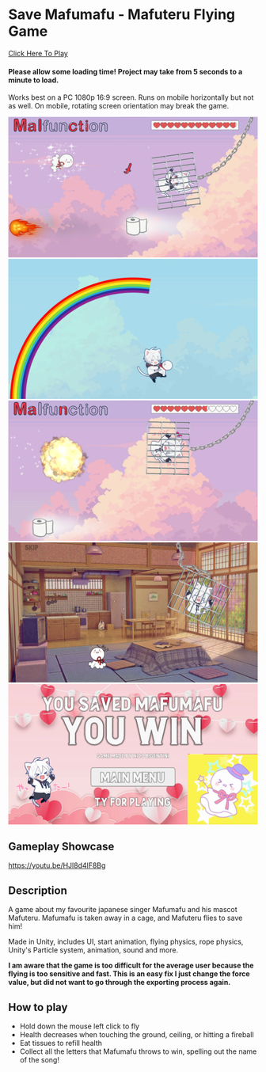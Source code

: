 # Save Mafumafu - Mafuteru Flying Game
<a href="https://lenibi.github.io/Mafuteru-Flying-Game/">Click Here To Play</a>
#### Please allow some loading time! Project may take from 5 seconds to a minute to load. 
Works best on a PC 1080p 16:9 screen. Runs on mobile horizontally but not as well. On mobile, rotating screen orientation may break the game.

<img src="./Images/ss3.png">
<img src="./Images/ss8.png">
<img src="./Images/ss4.png">
<img src="./Images/ss2.png">
<img src="./Images/ss9.png">

## Gameplay Showcase
https://youtu.be/HJl8d4lF8Bg

## Description

A game about my favourite japanese singer Mafumafu and his mascot Mafuteru. Mafumafu is taken away in a cage, and Mafuteru flies to save him!

Made in Unity, includes UI, start animation, flying physics, rope physics, Unity's Particle system, animation, sound and more.

**I am aware that the game is too difficult for the average user because the flying is too sensitive and fast. This is an easy fix I just change the force value, but did not want to go through the exporting process again.**

## How to play

* Hold down the mouse left click to fly
* Health decreases when touching the ground, ceiling, or hitting a fireball
* Eat tissues to refill health
* Collect all the letters that Mafumafu throws to win, spelling out the name of the song!
  
